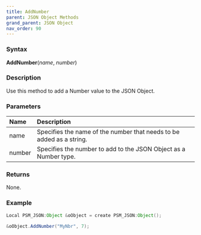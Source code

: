 ```yaml
---
title: AddNumber
parent: JSON Object Methods
grand_parent: JSON Object
nav_order: 90
---
```


### [](#header-3)Syntax

**AddNumber**(_name_, _number_)

### [](#header-3)Description

Use this method to add a Number value to the JSON Object.

### [](#header-3)Parameters

| Name           | Description                                                                      |
|:---------------|:---------------------------------------------------------------------------------|
| name           | Specifies the name of the number that needs to be added as a string.             |
| number         | Specifies the number to add to the JSON Object as a Number type.                 |


### [](#header-3)Returns

None.

### [](#header-3)Example

```java
Local PSM_JSON:Object &oObject = create PSM_JSON:Object();
   
&oObject.AddNumber("MyNbr", 7);
```
